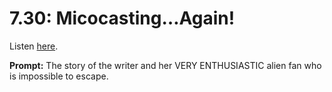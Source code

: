 # 7.30: Micocasting…Again! 

Listen [here](http://www.writingexcuses.com/2012/07/22/writing-excuses-7-30-micocasting-again/). 

**Prompt:** The story of the writer and her VERY ENTHUSIASTIC alien fan who is impossible to escape.